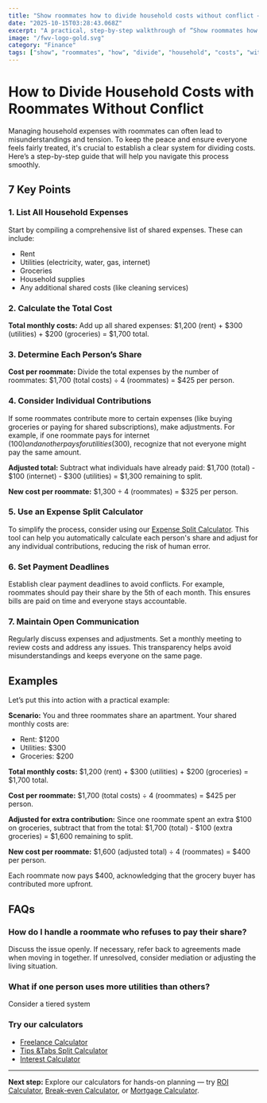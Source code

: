 ```yaml
---
title: "Show roommates how to divide household costs without conflict — Complete Guide"
date: "2025-10-15T03:28:43.068Z"
excerpt: "A practical, step-by-step walkthrough of “Show roommates how to divide household costs without conflict”."
image: "/fwv-logo-gold.svg"
category: "Finance"
tags: ["show", "roommates", "how", "divide", "household", "costs", "without", "conflict"]
---
```


# How to Divide Household Costs with Roommates Without Conflict

Managing household expenses with roommates can often lead to misunderstandings and tension. To keep the peace and ensure everyone feels fairly treated, it's crucial to establish a clear system for dividing costs. Here’s a step-by-step guide that will help you navigate this process smoothly.

## 7 Key Points

### 1. List All Household Expenses
Start by compiling a comprehensive list of shared expenses. These can include:

- Rent
- Utilities (electricity, water, gas, internet)
- Groceries
- Household supplies
- Any additional shared costs (like cleaning services)

### 2. Calculate the Total Cost
**Total monthly costs:** Add up all shared expenses: $1,200 (rent) + $300 (utilities) + $200 (groceries) = $1,700 total.

### 3. Determine Each Person’s Share
**Cost per roommate:** Divide the total expenses by the number of roommates: $1,700 (total costs) ÷ 4 (roommates) = $425 per person.

### 4. Consider Individual Contributions
If some roommates contribute more to certain expenses (like buying groceries or paying for shared subscriptions), make adjustments. For example, if one roommate pays for internet ($100) and another pays for utilities ($300), recognize that not everyone might pay the same amount.

**Adjusted total:** Subtract what individuals have already paid: $1,700 (total) - $100 (internet) - $300 (utilities) = $1,300 remaining to split.

**New cost per roommate:** $1,300 ÷ 4 (roommates) = $325 per person.

### 5. Use an Expense Split Calculator
To simplify the process, consider using our [Expense Split Calculator](/calculators). This tool can help you automatically calculate each person's share and adjust for any individual contributions, reducing the risk of human error.

### 6. Set Payment Deadlines
Establish clear payment deadlines to avoid conflicts. For example, roommates should pay their share by the 5th of each month. This ensures bills are paid on time and everyone stays accountable.

### 7. Maintain Open Communication
Regularly discuss expenses and adjustments. Set a monthly meeting to review costs and address any issues. This transparency helps avoid misunderstandings and keeps everyone on the same page.

## Examples

Let’s put this into action with a practical example:

**Scenario:** You and three roommates share an apartment. Your shared monthly costs are:

- Rent: $1200
- Utilities: $300
- Groceries: $200

**Total monthly costs:** $1,200 (rent) + $300 (utilities) + $200 (groceries) = $1,700 total.

**Cost per roommate:** $1,700 (total costs) ÷ 4 (roommates) = $425 per person.

**Adjusted for extra contribution:** Since one roommate spent an extra $100 on groceries, subtract that from the total: $1,700 (total) - $100 (extra groceries) = $1,600 remaining to split.

**New cost per roommate:** $1,600 (adjusted total) ÷ 4 (roommates) = $400 per person.

Each roommate now pays $400, acknowledging that the grocery buyer has contributed more upfront.

## FAQs

### How do I handle a roommate who refuses to pay their share?
Discuss the issue openly. If necessary, refer back to agreements made when moving in together. If unresolved, consider mediation or adjusting the living situation.

### What if one person uses more utilities than others?
Consider a tiered system



### Try our calculators
- [Freelance Calculator](/calculators)
- [Tips &Tabs Split Calculator](/calculators)
- [Interest Calculator](/calculators)


---
**Next step:** Explore our calculators for hands-on planning — try [ROI Calculator](/calculators), [Break-even Calculator](/calculators), or [Mortgage Calculator](/calculators).


<script type="application/ld+json">
{
  "@context": "https://schema.org",
  "@type": "Article",
  "headline": "Show roommates how to divide household costs without conflict — Complete Guide",
  "description": "A practical, step-by-step walkthrough of “Show roommates how to divide household costs without conflict”.",
  "author": {
    "@type": "Organization",
    "name": "Foster Wealth Ventures"
  },
  "datePublished": "2025-10-15T03:28:28.265Z",
  "image": "/fwv-logo-gold.svg"
}
</script>


<script type="application/ld+json">
{ "@context":"https://schema.org", "@type":"FAQPage", "mainEntity": [] }
</script>
